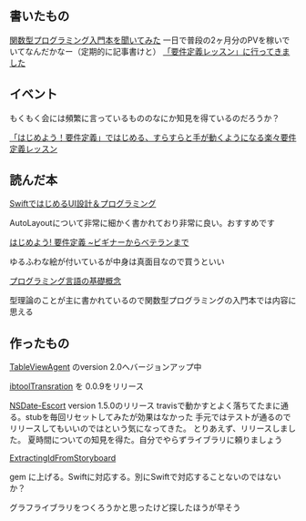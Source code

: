 ## 書いたもの

[関数型プログラミング入門本を聞いてみた](http://d.hatena.ne.jp/akuraru/20150410/)
一日で普段の2ヶ月分のPVを稼いでいてなんだかなー（定期的に記事書けと）
[「要件定義レッスン」に行ってきました](http://d.hatena.ne.jp/akuraru/20150423/)


## イベント

もくもく会には頻繁に言っているもののなにか知見を得ているのだろうか？

[「はじめよう！要件定義」ではじめる、すらすらと手が動くようになる楽々要件定義レッスン](https://rd-lesson.doorkeeper.jp/events/22317)


## 読んだ本

[SwiftではじめるUI設計＆プログラミング](http://amzn.to/1cbXpxw)

AutoLayoutについて非常に細かく書かれており非常に良い。おすすめです

[はじめよう! 要件定義 ~ビギナーからベテランまで](http://amzn.to/1cbXMrR)

ゆるふわな絵が付いているが中身は真面目なので買うといい

[プログラミング言語の基礎概念](http://amzn.to/1acauoT)

型理論のことが主に書かれているので関数型プログラミングの入門本では内容に思える


## 作ったもの

[TableViewAgent](https://github.com/akuraru/TableViewAgent) のversion 2.0へバージョンアップ中

[ibtoolTransration](https://github.com/akuraru/ibtoolTranslation) を 0.0.9をリリース

[NSDate-Escort](https://github.com/azu/NSDate-Escort) version 1.5.0のリリース
travisで動かすとよく落ちてたまに通る。stubを毎回リセットしてみたが効果はなかった
手元ではテストが通るのでリリースしてもいいのではという気になってきた。
とりあえず、リリースしました。
夏時間についての知見を得た。自分でやらずライブラリに頼りましょう

[ExtractingIdFromStoryboard](https://github.com/akuraru/ExtractingIdFromStoryboard)

gem に上げる。Swiftに対応する。別にSwiftで対応することないのではないか？


グラフライブラリをつくろうかと思ったけど探したほうが早そう